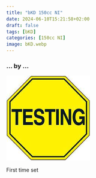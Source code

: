 ```yaml
---
title: "bKD 150cc NI"
date: 2024-06-10T15:21:58+02:00
draft: false
tags: [bKD]
categories: [150cc NI]
image: bKD.webp
---
```

### ... by ...
![Nothing there](testing.jpg)

First time set